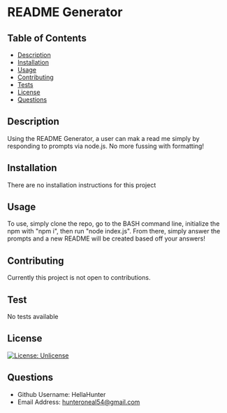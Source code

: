 # README Generator

## Table of Contents

- [Description](#description)
- [Installation](#installation)
- [Usage](#usage)
- [Contributing](#contributing)
- [Tests](#tests)
- [License](#license)
- [Questions](#questions)

## Description

Using the README Generator, a user can mak a read me simply by responding to prompts via node.js. No more fussing with formatting!

## Installation

There are no installation instructions for this project

## Usage

To use, simply clone the repo, go to the BASH command line, initialize the npm with "npm i", then run "node index.js". From there, simply answer the prompts and a new README will be created based off your answers!

## Contributing

Currently this project is not open to contributions.

## Test

No tests available

## License

[![License: Unlicense](https://img.shields.io/badge/license-Unlicense-blue.svg)](http://unlicense.org/)

## Questions

- Github Username: HellaHunter
- Email Address: hunteroneal54@gmail.com
